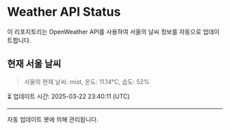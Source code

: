 
# Weather API Status

이 리포지토리는 OpenWeather API를 사용하여 서울의 날씨 정보를 자동으로 업데이트합니다.

## 현재 서울 날씨
> 서울의 현재 날씨: mist, 온도: 11.14°C, 습도: 52%

⏳ 업데이트 시간: 2025-03-22 23:40:11 (UTC)

---
자동 업데이트 봇에 의해 관리됩니다.

